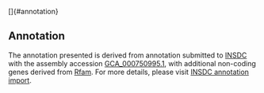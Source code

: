 []{#annotation}

Annotation
----------

The annotation presented is derived from annotation submitted to
[INSDC](http://www.insdc.org) with the assembly accession
[GCA\_000750995.1](http://www.ebi.ac.uk/ena/data/view/GCA_000750995.1),
with additional non-coding genes derived from
[Rfam](http://rfam.xfam.org/). For more details, please visit [INSDC
annotation
import](http://ensemblgenomes.org/info/data/insdc_annotation).
